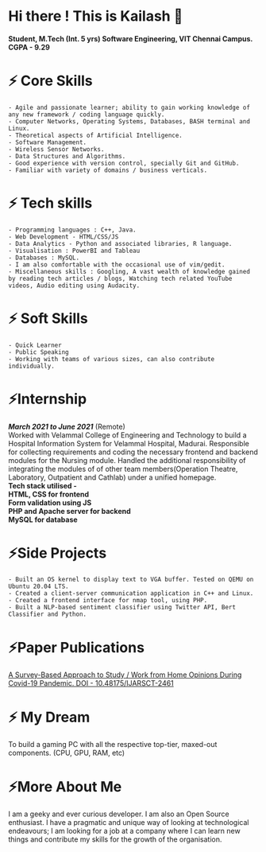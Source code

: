 # Hi there ! This is Kailash 👋 
#### Student, M.Tech (Int. 5 yrs) Software Engineering, VIT Chennai Campus. <br>CGPA - 9.29

# ⚡ Core Skills
    - Agile and passionate learner; ability to gain working knowledge of any new framework / coding language quickly.
    - Computer Networks, Operating Systems, Databases, BASH terminal and Linux.
    - Theoretical aspects of Artificial Intelligence.
    - Software Management.
    - Wireless Sensor Networks.
    - Data Structures and Algorithms.
    - Good experience with version control, specially Git and GitHub.
    - Familiar with variety of domains / business verticals. 
    
# ⚡ Tech skills
    - Programming languages : C++, Java.
    - Web Development - HTML/CSS/JS
    - Data Analytics - Python and associated libraries, R language.
    - Visualisation : PowerBI and Tableau 
    - Databases : MySQL.
    - I am also comfortable with the occasional use of vim/gedit.
    - Miscellaneous skills : Googling, A vast wealth of knowledge gained by reading tech articles / blogs, Watching tech related YouTube videos, Audio editing using Audacity.

# ⚡ Soft Skills
    - Quick Learner
    - Public Speaking
    - Working with teams of various sizes, can also contribute individually.

# ⚡Internship

***March 2021 to June 2021*** (Remote) <br> Worked with Velammal College of Engineering and Technology to build a Hospital Information System for Velammal Hospital, Madurai. Responsible for collecting requirements and coding the necessary frontend and backend modules for the Nursing module. Handled the additional responsibility of integrating the modules of of other team members(Operation Theatre, Laboratory, Outpatient and Cathlab) under a unified homepage. <br><b>Tech stack utilised - <br>HTML, CSS for frontend<br>Form validation using JS<br>PHP and Apache server for backend<br>MySQL for database</b>

# ⚡Side Projects
 
    - Built an OS kernel to display text to VGA buffer. Tested on QEMU on Ubuntu 20.04 LTS.
    - Created a client-server communication application in C++ and Linux.
    - Created a frontend interface for nmap tool, using PHP.
    - Built a NLP-based sentiment classifier using Twitter API, Bert Classifier and Python.
    

# ⚡Paper Publications

<a href="https://ijarsct.co.in/jani1.html">A Survey-Based Approach to Study / Work from Home Opinions During Covid-19 Pandemic. DOI - 10.48175/IJARSCT-2461 </a>

# ⚡ My Dream

To build a gaming PC with all the respective top-tier, maxed-out components. (CPU, GPU, RAM, etc)

# ⚡More About Me

I am a geeky and ever curious developer. I am also an Open Source enthusiast. I have a pragmatic and unique way of looking at technological endeavours;  I am looking for a job at a company where I can learn new things and contribute my skills for the growth of the organisation.
